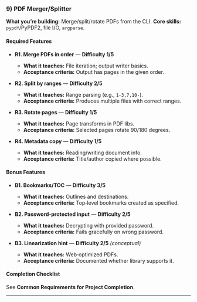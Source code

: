### 9) PDF Merger/Splitter
**What you’re building:** Merge/split/rotate PDFs from the CLI.
**Core skills:** `pypdf`/PyPDF2, file I/O, `argparse`.

#### Required Features
- **R1. Merge PDFs in order** — **Difficulty 1/5**
  - **What it teaches:** File iteration; output writer basics.
  - **Acceptance criteria:** Output has pages in the given order.

- **R2. Split by ranges** — **Difficulty 2/5**
  - **What it teaches:** Range parsing (e.g., `1-3,7,10-`).
  - **Acceptance criteria:** Produces multiple files with correct ranges.

- **R3. Rotate pages** — **Difficulty 1/5**
  - **What it teaches:** Page transforms in PDF libs.
  - **Acceptance criteria:** Selected pages rotate 90/180 degrees.

- **R4. Metadata copy** — **Difficulty 1/5**
  - **What it teaches:** Reading/writing document info.
  - **Acceptance criteria:** Title/author copied where possible.

#### Bonus Features
- **B1. Bookmarks/TOC** — **Difficulty 3/5**
  - **What it teaches:** Outlines and destinations.
  - **Acceptance criteria:** Top‑level bookmarks created as specified.

- **B2. Password‑protected input** — **Difficulty 2/5**
  - **What it teaches:** Decrypting with provided password.
  - **Acceptance criteria:** Fails gracefully on wrong password.

- **B3. Linearization hint** — **Difficulty 2/5** *(conceptual)*
  - **What it teaches:** Web‑optimized PDFs.
  - **Acceptance criteria:** Documented whether library supports it.

#### Completion Checklist
See **Common Requirements for Project Completion**.

---
